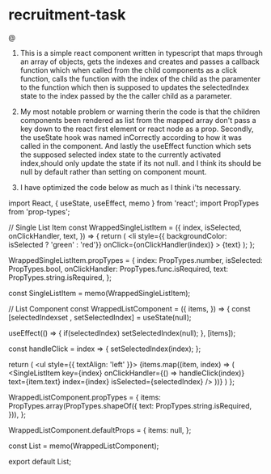# recruitment-task
@


1)  This is a simple react component written in typescript that maps through an array of objects, gets the indexes and creates and passes a 
callback function which when called from the child components as a click function, calls the function with the index of the child as the paramenter to the function
which then is supposed to updates the selectedIndex state to the index passed by the the caller child as a parameter.

2) My most notable problem or warning therin the code is that the children components been rendered as list from the mapped array don't pass a key down to the
react first element or react node as a prop. Secondly, the useState hook was named inCorrectly according to how it was called in the component.
And lastly the useEffect function which sets the supposed selected index state to the currently activated index,should only update the state if its not null. and I think its should be null by default rather than setting on component mount.

3) I have optimized the code below as much as I think i'ts necessary.


import React, { useState, useEffect, memo } from 'react';
import PropTypes from 'prop-types';

// Single List Item
const WrappedSingleListItem = ({
  index,
  isSelected,
  onClickHandler,
  text,
}) => {
  return (
    <li
      style={{ backgroundColor: isSelected ? 'green' : 'red'}}
      onClick={onClickHandler(index)}
    >
      {text}
    </li>
  );
};

WrappedSingleListItem.propTypes = {
  index: PropTypes.number,
  isSelected: PropTypes.bool,
  onClickHandler: PropTypes.func.isRequired,
  text: PropTypes.string.isRequired,
};

const SingleListItem = memo(WrappedSingleListItem);

// List Component
const WrappedListComponent = ({
  items,
}) => {
  const [selectedIndexset , setSelectedIndex] = useState(null);

  useEffect(() => {
  if(selectedIndex) setSelectedIndex(null);
  }, [items]);

  const handleClick = index => {
    setSelectedIndex(index);
  };

  return (
    <ul style={{ textAlign: 'left' }}>
      {items.map((item, index) => (
        <SingleListItem
          key={index}
          onClickHandler={() => handleClick(index)}
          text={item.text}
          index={index}
          isSelected={selectedIndex}
        />
      ))}
    </ul>
  )
};

WrappedListComponent.propTypes = {
  items: PropTypes.array(PropTypes.shapeOf({
    text: PropTypes.string.isRequired,
  })),
};

WrappedListComponent.defaultProps = {
  items: null,
};

const List = memo(WrappedListComponent);

export default List;

